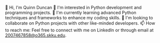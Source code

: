 👋 Hi, I'm Quinn Duncan
👀 I'm interested in Python development and programming projects.
🌱 I'm currently learning advanced Python techniques and frameworks to enhance my coding skills.
💞️ I'm looking to collaborate on Python projects with other like-minded developers.
📫 How to reach me: Feel free to connect with me on LinkedIn or through email at 2007467858@o365.skku.edu.

<!---
Qwlnn/Qwlnn is a ✨ special ✨ repository because its `README.md` (this file) appears on your GitHub profile.
You can click the Preview link to take a look at your changes.
--->
